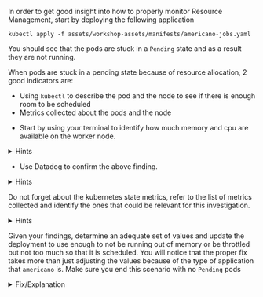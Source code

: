 In order to get good insight into how to properly monitor Resource Management, start by deploying the following application

`kubectl apply -f assets/workshop-assets/manifests/americano-jobs.yaml`

You should see that the pods are stuck in a `Pending` state and as a result they are not running.

When pods are stuck in a pending state because of resource allocation, 2 good indicators are:

- Using `kubectl` to describe the pod and the node to see if there is enough room to be scheduled
- Metrics collected about the pods and the node

* Start by using your terminal to identify how much memory and cpu are available on the worker node.

<details>
<summary>Hints</summary>
The pod list has a `STATUS` column telling you in which state the pod is.
<br/><br/>

If you `kubectl describe pod <POD_NAME>` you will see some more details about
the life of the pod and what is going wrong.
Then use `kubectl describe node node01` to see how much memory and cpu are available.

Note: If you use the metrics server, you could use commands such as `kubectl top node node01` and `kubectl top pod <POD_NAME>` to have the metrics available with kubectl.
</details>

* Use Datadog to confirm the above finding.

<details>
<summary>Hints</summary>
The best way to create a postmortem is to use a [notebook](https://app.datadoghq.com/notebook) to represents:
- The number of pods that cannot be scheduled
- The memory limits/request per pods
- The cpu limits/request per pods
- The cpu anbd memory usage per pod

Then compare to the node CPU and memory to see if there is enough headroom for the `americano` app.
</details>

Do not forget about the kubernetes state metrics, refer to the list of metrics collected and identify the ones that could be relevant for this investigation.

<details>
<summary>Hints</summary>
`kubernetes_state.pod.status_phase` is giving you the count of the containers currently reporting per `phase` of the pod lifecycle (pending, running, succeeded, ...).
</details>

Given your findings, determine an adequate set of values and update the deployment to use enough to not be running out of memory or be throttled but not too much so that it is scheduled.
You will notice that the proper fix takes more than just adjusting the values because of the type of application that `americano` is. Make sure you end this scenario with no `Pending` pods

<details>
<summary>Fix/Explanation</summary>
These pods failed to run because the pod is requesting an absurdly large amount of
resources: 5000 CPU millicores (5 whole CPUs) and 32GB of memory.<br/><br/> 

A metric query that identifies this issue is to look at pods in error
`kubernetes_state.pod.status_phase` filtered on
`phase:pending`<br/><br/> 

In this case because the pod comes from a cronjob, we see that we are getting
more and more scheduling errors over time as every minute a new pod is created
by the cronjob. We have to patch the cronjob and then purge the old pods that
will never be able to be scheduled. <br/><br/>

A more reasonable request for resources might be: 50 millicores and 50 MB.<br/><br/>

Then to delete all the pending pods you can find a label that matches on all
those pods: here `app=americano`.<br/><br/>

Then delete them with that filter: `kubectl delete pod -lapp=americano`<br/><br/>

Wait for the newest pod coming from the cronjob to be scheduled
properly.<br/><br/>

We included a sample patch as a solution:<br/><br/>
`kubectl patch cronjob americano-job --patch="$(cat assets/workshop-assets/apps/fixes/americano-fix.yaml)"`{{execute}}
</details>